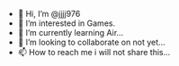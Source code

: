 - 👋 Hi, I’m @jjjj976
- 👀 I’m interested in Games.
- 🌱 I’m currently learning Air...
- 💞️ I’m looking to collaborate on not yet...
- 📫 How to reach me i will not share this...

<!---
jjjj976/jjjj976 is a ✨ special ✨ repository because its `README.md` (this file) appears on your GitHub profile.
You can click the Preview link to take a look at your changes.
--->

